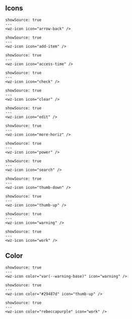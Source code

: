 ## Icons

```html|span-2
showSource: true
---
<wz-icon icon="arrow-back" />
```

```html|span-2
showSource: true
---
<wz-icon icon="add-item" />
```

```html|span-2
showSource: true
---
<wz-icon icon="access-time" />
```

```html|span-2
showSource: true
---
<wz-icon icon="check" />
```

```html|span-2
showSource: true
---
<wz-icon icon="clear" />
```

```html|span-2
showSource: true
---
<wz-icon icon="edit" />
```

```html|span-2
showSource: true
---
<wz-icon icon="more-horiz" />
```

```html|span-2
showSource: true
---
<wz-icon icon="power" />
```

```html|span-2
showSource: true
---
<wz-icon icon="search" />
```

```html|span-2
showSource: true
---
<wz-icon icon="thumb-down" />
```

```html|span-2
showSource: true
---
<wz-icon icon="thumb-up" />
```

```html|span-2
showSource: true
---
<wz-icon icon="warning" />
```

```html|span-2
showSource: true
---
<wz-icon icon="work" />
```

## Color

```html|span-2
showSource: true
---
<wz-icon color="var(--warning-base)" icon="warning" />
```

```html|span-2
showSource: true
---
<wz-icon color="#29487d" icon="thumb-up" />
```

```html|span-2
showSource: true
---
<wz-icon color="rebeccapurple" icon="work" />
```
